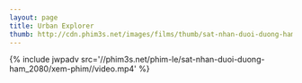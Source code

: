 ```yaml
---
layout: page
title: Urban Explorer
thumb: http://cdn.phim3s.net/images/films/thumb/sat-nhan-duoi-duong-ham-urban-explorer-2011.jpg
---
```

{% include jwpadv src='//phim3s.net/phim-le/sat-nhan-duoi-duong-ham_2080/xem-phim//video.mp4' %}